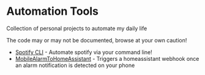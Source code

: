 Automation Tools
================

Collection of personal projects to automate my daily life

The code may or may not be documented, browse at your own caution!

- [Spotify CLI](SpotifyCli/) - Automate spotify via your command line!
- [MobileAlarmToHomeAssistant](https://github.com/dorian-K/MobileAlarmToHomeAssistant/) - Triggers a homeassistant webhook once an alarm notification is detected on your phone